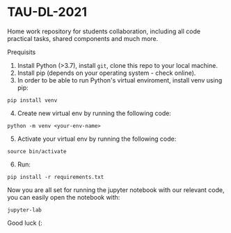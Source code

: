 # TAU-DL-2021
Home work repository for students collaboration, including all code practical tasks, shared components and much more.

Prequisits
1. Install Python (>3.7), install `git`, clone this repo to your local machine. 
2. Install pip (depends on your operating system - check online).
3. In order to be able to run Python's virtual enviroment, install venv using pip: 
```
pip install venv
```
4. Create new virtual env by running the following code:
```
python -m venv <your-env-name>
```
5. Activate your virtual env by running the following code:
```
source bin/activate
```
6. Run:

```
pip install -r requirements.txt
```

Now you are all set for running the jupyter notebook with our relevant code, you can easily open the notebook with:
```
jupyter-lab
```

Good luck (:
